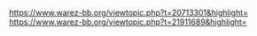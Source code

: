 https://www.warez-bb.org/viewtopic.php?t=20713301&highlight=
https://www.warez-bb.org/viewtopic.php?t=21911689&highlight=
